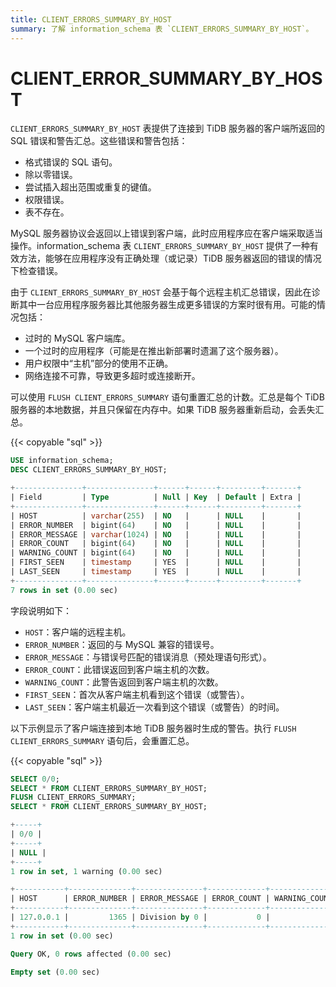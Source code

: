 ```yaml
---
title: CLIENT_ERRORS_SUMMARY_BY_HOST
summary: 了解 information_schema 表 `CLIENT_ERRORS_SUMMARY_BY_HOST`。
---
```


# CLIENT_ERROR_SUMMARY_BY_HOST

`CLIENT_ERRORS_SUMMARY_BY_HOST` 表提供了连接到 TiDB 服务器的客户端所返回的 SQL 错误和警告汇总。这些错误和警告包括：

* 格式错误的 SQL 语句。
* 除以零错误。
* 尝试插入超出范围或重复的键值。
* 权限错误。
* 表不存在。

MySQL 服务器协议会返回以上错误到客户端，此时应用程序应在客户端采取适当操作。information_schema 表 `CLIENT_ERRORS_SUMMARY_BY_HOST` 提供了一种有效方法，能够在应用程序没有正确处理（或记录）TiDB 服务器返回的错误的情况下检查错误。

由于 `CLIENT_ERRORS_SUMMARY_BY_HOST` 会基于每个远程主机汇总错误，因此在诊断其中一台应用程序服务器比其他服务器生成更多错误的方案时很有用。可能的情况包括：

* 过时的 MySQL 客户端库。
* 一个过时的应用程序（可能是在推出新部署时遗漏了这个服务器）。
* 用户权限中“主机”部分的使用不正确。
* 网络连接不可靠，导致更多超时或连接断开。

可以使用 `FLUSH CLIENT_ERRORS_SUMMARY` 语句重置汇总的计数。汇总是每个 TiDB 服务器的本地数据，并且只保留在内存中。如果 TiDB 服务器重新启动，会丢失汇总。

{{< copyable "sql" >}}

```sql
USE information_schema;
DESC CLIENT_ERRORS_SUMMARY_BY_HOST;
```

```sql
+---------------+---------------+------+------+---------+-------+
| Field         | Type          | Null | Key  | Default | Extra |
+---------------+---------------+------+------+---------+-------+
| HOST          | varchar(255)  | NO   |      | NULL    |       |
| ERROR_NUMBER  | bigint(64)    | NO   |      | NULL    |       |
| ERROR_MESSAGE | varchar(1024) | NO   |      | NULL    |       |
| ERROR_COUNT   | bigint(64)    | NO   |      | NULL    |       |
| WARNING_COUNT | bigint(64)    | NO   |      | NULL    |       |
| FIRST_SEEN    | timestamp     | YES  |      | NULL    |       |
| LAST_SEEN     | timestamp     | YES  |      | NULL    |       |
+---------------+---------------+------+------+---------+-------+
7 rows in set (0.00 sec)
```

字段说明如下：

* `HOST`：客户端的远程主机。
* `ERROR_NUMBER`：返回的与 MySQL 兼容的错误号。
* `ERROR_MESSAGE`：与错误号匹配的错误消息（预处理语句形式）。
* `ERROR_COUNT`：此错误返回到客户端主机的次数。
* `WARNING_COUNT`：此警告返回到客户端主机的次数。
* `FIRST_SEEN`：首次从客户端主机看到这个错误（或警告）。
* `LAST_SEEN`：客户端主机最近一次看到这个错误（或警告）的时间。

以下示例显示了客户端连接到本地 TiDB 服务器时生成的警告。执行 `FLUSH CLIENT_ERRORS_SUMMARY` 语句后，会重置汇总。

{{< copyable "sql" >}}

```sql
SELECT 0/0;
SELECT * FROM CLIENT_ERRORS_SUMMARY_BY_HOST;
FLUSH CLIENT_ERRORS_SUMMARY;
SELECT * FROM CLIENT_ERRORS_SUMMARY_BY_HOST;
```

```sql
+-----+
| 0/0 |
+-----+
| NULL |
+-----+
1 row in set, 1 warning (0.00 sec)

+-----------+--------------+---------------+-------------+---------------+---------------------+---------------------+
| HOST      | ERROR_NUMBER | ERROR_MESSAGE | ERROR_COUNT | WARNING_COUNT | FIRST_SEEN          | LAST_SEEN           |
+-----------+--------------+---------------+-------------+---------------+---------------------+---------------------+
| 127.0.0.1 |         1365 | Division by 0 |           0 |             1 | 2021-03-18 12:51:54 | 2021-03-18 12:51:54 |
+-----------+--------------+---------------+-------------+---------------+---------------------+---------------------+
1 row in set (0.00 sec)

Query OK, 0 rows affected (0.00 sec)

Empty set (0.00 sec)
```
